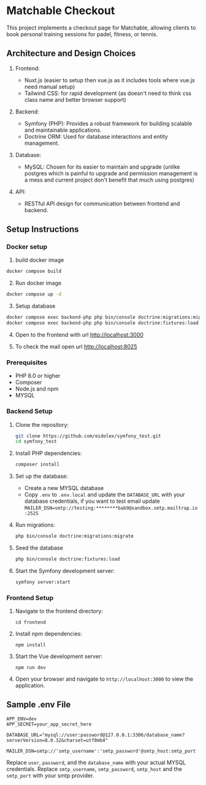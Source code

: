 # Matchable Checkout

This project implements a checkout page for Matchable, allowing clients to book personal training sessions for padel, fitness, or tennis.

## Architecture and Design Choices

1. Frontend:
   - Nuxt.js (easier to setup then vue.js as it includes tools where vue.js need manual setup)
   - Tailwind CSS: for rapid development (as doesn't need to think css class name and better browser support)

2. Backend:
   - Symfony (PHP): Provides a robust framework for building scalable and maintainable applications.
   - Doctrine ORM: Used for database interactions and entity management.

3. Database:
   - MySQL: Chosen for its easier to maintain and upgrade (unlike postgres which is painful to upgrade and permission management is a mess and current project don't benefit that much using postgres)

4. API:
   - RESTful API design for communication between frontend and backend.

## Setup Instructions

### Docker setup

1. build docker image
```bash
docker compose build
```

2. Run docker image
```bash
docker compose up -d
```

3. Setup database
```bash
docker compose exec backend-php php bin/console doctrine:migrations:migrate
docker compose exec backend-php php bin/console doctrine:fixtures:load
```

4. Open to the frontend with url [http://localhost:3000](http://localhost:3000)

5. To check the mail open url [http://localhost:8025](http://localhost:8025)

### Prerequisites

- PHP 8.0 or higher
- Composer
- Node.js and npm
- MYSQL

### Backend Setup

1. Clone the repository:
   ```bash
   git clone https://github.com/eidolex/symfony_test.git
   cd symfony_test
   ```

2. Install PHP dependencies:
   ```bash
   composer install
   ```

3. Set up the database:
   - Create a new MYSQL database
   - Copy `.env` to `.env.local` and update the `DATABASE_URL` with your database credentials, if you want to test email update `MAILER_DSN=smtp://testing:********bab9@sandbox.smtp.mailtrap.io:2525`

4. Run migrations:
   ```bash
   php bin/console doctrine:migrations:migrate
   ```

5. Seed the database
    ```bash
    php bin/console doctrine:fixtures:load
    ```

6. Start the Symfony development server:
   ```bash
   symfony server:start
   ```

### Frontend Setup

1. Navigate to the frontend directory:
   ```
   cd frontend
   ```

2. Install npm dependencies:
   ```
   npm install
   ```

3. Start the Vue development server:
   ```
   npm run dev
   ```

4. Open your browser and navigate to `http://localhost:3000` to view the application.

## Sample .env File

```
APP_ENV=dev
APP_SECRET=your_app_secret_here

DATABASE_URL="mysql://user:password@127.0.0.1:3306/database_name?serverVersion=8.0.32&charset=utf8mb4"

MAILER_DSN=smtp://'smtp_username':'smtp_password'@smtp_host:smtp_port
```

Replace `user`, `password`, and the `database_name` with your actual MYSQL credentials.
Replace `smtp_username`, `smtp_password`, `smtp_host` and the `smtp_port` with your smtp provider.
